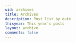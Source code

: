 ```yaml
---
uid: archives
title: Archives
description: Post list by date
thisyear: This year's posts
layout: archive
comments: false
---
```

